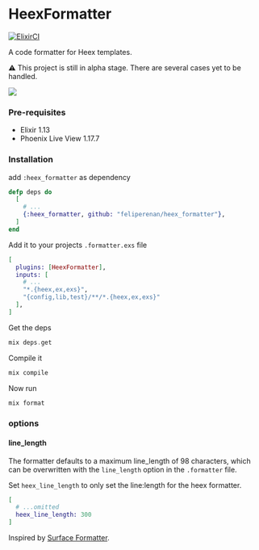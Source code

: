 # HeexFormatter

[![ElixirCI](https://github.com/feliperenan/heex_formatter/actions/workflows/elixir.yml/badge.svg)](https://github.com/feliperenan/heex_formatter/actions/workflows/elixir.yml)

A code formatter for Heex templates.

:warning: This project is still in alpha stage. There are several cases yet to be handled.

![](examples/example.gif)

### Pre-requisites

* Elixir 1.13
* Phoenix Live View 1.17.7

### Installation

add `:heex_formatter` as dependency

```elixir
defp deps do
  [
    # ...
    {:heex_formatter, github: "feliperenan/heex_formatter"},
  ]
end
```

Add it to your projects `.formatter.exs` file

```elixir
[
  plugins: [HeexFormatter],
  inputs: [
    # ...
    "*.{heex,ex,exs}",
    "{config,lib,test}/**/*.{heex,ex,exs}"
  ],
]
```

Get the deps

```elixir
mix deps.get
```

Compile it

```elixir
mix compile
```

Now run

```elixir
mix format
```

### options

#### line_length

The formatter defaults to a maximum line_length of 98 characters, which can be overwritten with the `line_length` option in the `.formatter` file.

Set `heex_line_length` to only set the line:length for the heex formatter.

```elixir
[
  # ...omitted
  heex_line_length: 300
]
```

Inspired by [Surface Formatter](https://github.com/surface-ui/surface_formatter).

